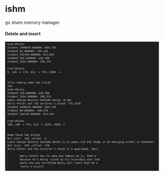 # ishm
go share memory manager

#### Delete and insert
![test](./screenshots/test_delete_then_insert.png)